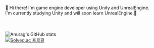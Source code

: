 👋 Hi there! I'm game engine developer using Unity and UnrealEngine.
<br>
I'm currently studying Unity and will soon learn UnrealEngine.🌈
<br>
<br><br><br>
![Anurag's GitHub stats](https://github-readme-stats.vercel.app/api?username=Emin137&show_icons=true&theme=radical)
<br>
[![Solved.ac
프로필](http://mazassumnida.wtf/api/v2/generate_badge?boj=em1n137)](https://solved.ac/em1n137)
